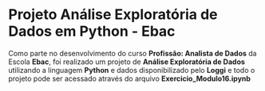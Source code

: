# Projeto Análise Exploratória de Dados em Python - Ebac

Como parte no desenvolvimento do curso **Profissão: Analista de Dados** da Escola **Ebac**, foi realizado um projeto de **Análise Exploratória de Dados** utilizando a linguagem **Python** e dados disponibilizado pelo **Loggi** e todo o projeto pode ser acessado através do arquivo **Exercicio_Modulo16.ipynb**
